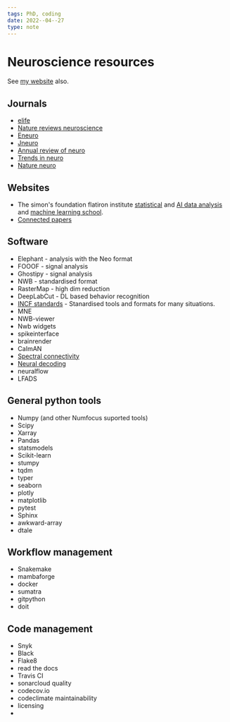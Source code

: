 ```yaml
---
tags: PhD, coding
date: 2022--04--27
type: note
---
```


# Neuroscience resources

See [my website](https://seankmartin.netlify.app/neuroscience/resources/) also.

## Journals

* [elife](https://elifesciences.org/)
* [Nature reviews neuroscience](https://www.nature.com/nrn/)
* [Eneuro](https://www.eneuro.org/)
* [Jneuro](https://www.jneurosci.org/)
* [Annual review of neuro](https://www.annualreviews.org/journal/neuro)
* [Trends in neuro](https://www.cell.com/trends/neurosciences/home)
* [Nature neuro](https://www.nature.com/neuro/)

## Websites

* The simon's foundation flatiron institute [statistical](https://www.simonsfoundation.org/flatiron/center-for-computational-neuroscience/statistical-analysis-of-neural-data/) and [AI data analysis](https://www.simonsfoundation.org/flatiron/center-for-computational-neuroscience/neuroai-and-geometry/) and [machine learning school](https://www.simonsfoundation.org/grant/2022-flatiron-machine-learning-x-science-summer-school/).
* [Connected papers](https://www.connectedpapers.com/)

## Software

* Elephant - analysis with the Neo format
* FOOOF - signal analysis
* Ghostipy - signal analysis
* NWB - standardised format
* RasterMap - high dim reduction
* DeepLabCut - DL based behavior recognition
* [INCF standards](https://www.incf.org/activities/endorse) - Stanardised tools and formats for many situations.
* MNE
* NWB-viewer
* Nwb widgets
* spikeinterface
* brainrender
* CaImAN
* [Spectral connectivity](https://github.com/Eden-Kramer-Lab/spectral_connectivity)
* [Neural decoding](https://github.com/KordingLab/Neural_Decoding)
* neuralflow
* LFADS

## General python tools

* Numpy (and other Numfocus suported tools)
* Scipy
* Xarray
* Pandas
* statsmodels
* Scikit-learn
* stumpy
* tqdm
* typer
* seaborn
* plotly
* matplotlib
* pytest
* Sphinx
* awkward-array
* dtale

## Workflow management

* Snakemake
* mambaforge
* docker
* sumatra
* gitpython
* doit

## Code management

* Snyk
* Black
* Flake8
* read the docs
* Travis CI
* sonarcloud quality
* codecov.io
* codeclimate maintainability
* licensing
* 
